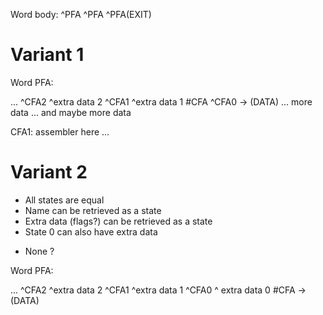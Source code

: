 Word body:
 ^PFA
 ^PFA 
 ^PFA(EXIT)


Variant 1
==========

Word PFA:

   ...
   ^CFA2
   ^extra data 2
   ^CFA1
   ^extra data 1
   #CFA
   ^CFA0
-> (DATA)
   ... more data
   ... and maybe more data

CFA1:
   assembler here
   ...


    
Variant 2
==========

+ All states are equal
+ Name can be retrieved as a state
+ Extra data (flags?) can be retrieved as a state
+ State 0 can also have extra data
- None ?

Word PFA:

   ...
   ^CFA2
   ^extra data 2
   ^CFA1
   ^extra data 1
   ^CFA0
   ^ extra data 0
   #CFA
-> (DATA)
   


